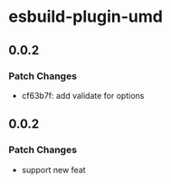 # esbuild-plugin-umd

## 0.0.2

### Patch Changes

- cf63b7f: add validate for options

## 0.0.2

### Patch Changes

- support new feat
